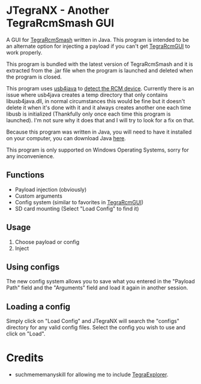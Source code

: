 # JTegraNX - Another TegraRcmSmash GUI
A GUI for [TegraRcmSmash](https://github.com/rajkosto/TegraRcmSmash) written in Java. This program is intended to be an alternate option for injecting a payload if you can't get [TegraRcmGUI](https://github.com/eliboa/TegraRcmGUI) to work properly.

This program is bundled with the latest version of TegraRcmSmash and it is extracted from the .jar file when the program is launched and deleted when the program is closed.

This program uses [usb4java](http://usb4java.org/index.html) to [detect the RCM device](./src/jtegranx/util/TegraRCM.java). Currently there is an issue where usb4java creates a temp directory that only contains libusb4java.dll, in normal circumstances this would be fine but it doesn't delete it when it's done with it and it always creates another one each time libusb is initialized (Thankfully only once each time this program is launched). I'm not sure why it does that and I will try to look for a fix on that.

Because this program was written in Java, you will need to have it installed on your computer, you can download Java [here](https://www.java.com/en/).

This program is only supported on Windows Operating Systems, sorry for any inconvenience.

## Functions
- Payload injection (obviously)
- Custom arguments
- Config system (similar to favorites in [TegraRcmGUI](https://github.com/eliboa/TegraRcmGUI))
- SD card mounting (Select "Load Config" to find it)

## Usage
1. Choose payload or config
2. Inject

## Using configs
The new config system allows you to save what you entered in the "Payload Path" field and the "Arguments" field and load it again in another session.

  ## Loading a config
  Simply click on "Load Config" and JTegraNX will search the "configs" directory for any valid config files. Select the config you wish to use and click on "Load".

# Credits
- suchmememanyskill for allowing me to include [TegraExplorer](https://github.com/suchmememanyskill/TegraExplorer).

